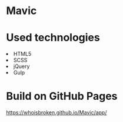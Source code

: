 # Mavic

# Used technologies
<li>HTML5</li>
<li>SCSS</li>
<li>jQuery</li>
<li>Gulp</li>

# Build on GitHub Pages
<https://whoisbroken.github.io/Mavic/app/>
